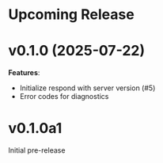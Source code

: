 # Upcoming Release

# v0.1.0 (2025-07-22)

**Features**:

- Initialize respond with server version (#5)
- Error codes for diagnostics

# v0.1.0a1

Initial pre-release
